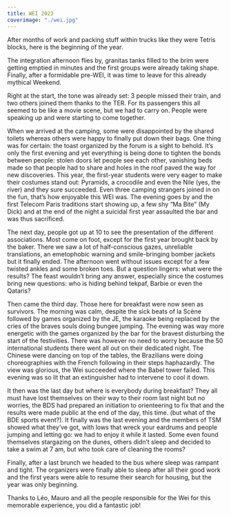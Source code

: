 ```yaml
---
title: WEI 2023
coverimage: "./wei.jpg"
---
```


After months of work and packing stuff within trucks like they were Tetris blocks, here is the beginning of the year.

The integration afternoon flies by, granitas tanks filled to the brim were getting emptied in minutes and the first groups were already taking shape. Finally, after a formidable pre-WEI, it was time to leave for this already mythical Weekend.

Right at the start, the tone was already set: 3 people missed their train, and two others joined them thanks to the TER. For its passengers this all seemed to be like a movie scene, but we had to carry on. People were speaking up and were starting to come together. 

When we arrived at the camping, some were disappointed by the shared toilets whereas others were happy to finally put down their bags. One thing was for certain: the toast organized by the forum is a sight to behold. It’s only the first evening and yet everything is being done to tighten the bonds between people: stolen doors let people see each other, vanishing beds made so that people had to share and holes in the roof paved the way for new discoveries. This year, the first-year students were very eager to make their costumes stand out: Pyramids, a crocodile and even the Nile (yes, the river) and they sure succeeded. Even three camping strangers joined in on the fun, that’s how enjoyable this WEI was. The evening goes by and the first Telecom Paris traditions start showing up, a few shy “Ma Bite” (My Dick) and at the end of the night a suicidal first year assaulted the bar and was thus sacrificed.

The next day, people got up at 10 to see the presentation of the different associations. Most come on foot, except for the first year brought back by the baker. There we saw a lot of half-conscious gazes, unreliable translations, an emetophobic warning and smile-bringing bomber jackets but it finally ended.  The afternoon went without issues except for a few twisted ankles and some broken toes. But a question lingers: what were the results? The feast wouldn’t bring any answer, especially since the costumes bring new questions: who is hiding behind tekpaf, Barbie or even the Qataris? 

Then came the third day. Those here for breakfast were now seen as survivors. The morning was calm, despite the sick beats of la Scène followed by games organized by the JE, the karaoke being replaced by the cries of the braves souls doing bungee jumping. The evening was way more energetic with the games organized by the bar for the bravest disturbing the start of the festivities. There was however no need to worry because the 50 international students there went all out on their dedicated night. The Chinese were dancing on top of the tables, the Brazilians were doing choreographies with the French following in their steps haphazardly. The view was glorious, the Wei succeeded where the Babel tower failed. This evening was so lit that an extinguisher had to intervene to cool it down.

It then was the last day but where is everybody during breakfast? They all must have lost themselves on their way to their room last night but no worries, the BDS had prepared an initiation to orienteering to fix that and the results were made public at the end of the day, this time. (but what of the BDE sports event?). It finally was the last evening and the members of TSM showed what they’ve got, with lows that wreck your eardrums and people jumping and letting go: we had to enjoy it while it lasted. Some even found themselves stargazing on the dunes, others didn’t sleep and decided to take a swim at 7 am, but who took care of cleaning the rooms? 

Finally, after a last brunch we headed to the bus where sleep was rampant and tight. The organizers were finally able to sleep after all their good work and the first years were able to resume their search for housing, but the year was only beginning. 

Thanks to Léo, Mauro and all the people responsible for the Wei for this memorable experience, you did a fantastic job!

